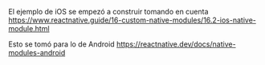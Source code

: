 El ejemplo de iOS se empezó a construir tomando en cuenta
https://www.reactnative.guide/16-custom-native-modules/16.2-ios-native-module.html

Esto se tomó para lo de Android
https://reactnative.dev/docs/native-modules-android